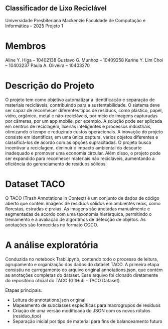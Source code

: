 ## Classificador de Lixo Reciclável
Universidade Presbiteriana Mackenzie
Faculdade de Computação e Informática – 2025
Projeto 1

# Membros
Aline Y. Higa – 10402138
Gustavo G. Munhoz – 10409258
Karine Y. Lim Choi – 10403237
Paula A. Oliveira – 10403270

# Descrição do Projeto
O projeto tem como objetivo automatizar a identificação e separação de materiais recicláveis, contribuindo para a sustentabilidade. O sistema deve ser capaz de reconhecer diferentes tipos de resíduos, como plástico, papel, vidro, orgânico, metal e não-recicláveis, por meio de imagens capturadas por câmeras, por um app mobile, por exemplo. A solução pode ser aplicada em centros de reciclagem, lixeiras inteligentes e processos industriais, otimizando o tempo e reduzindo custos operacionais. A inovação do projeto consiste em identificar, em uma única captura, vários objetos diferentes e classificá-los de acordo com as opções supracitadas. O projeto busca incentivar a reciclagem, diminuir o impacto ambiental do descarte inadequado e promover uma economia circular. Além disso, o projeto pode ser expandido para reconhecer materiais não recicláveis, aumentando a eficiência do gerenciamento de resíduos sólidos.

# Dataset TACO
​O TACO (Trash Annotations in Context) é um conjunto de dados de código aberto que contém imagens de resíduos sólidos em ambientes reais, como florestas, estradas e praias. As imagens são anotadas manualmente e segmentadas de acordo com uma taxonomia hierárquica, permitindo o treinamento e a avaliação de algoritmos de detecção de objetos. As anotações são fornecidas no formato COCO.

# A análise exploratória
Conduzida no notebook Trabi.ipynb, contendo todo o processo de leitura, agrupamento e organização dos dados do dataset TACO. A primeira etapa consistiu no carregamento do arquivo original annotations.json, que contém as anotações completas do dataset. Esse arquivo foi clonado diretamente do repositório oficial do TACO (GitHub - TACO Dataset).

Etapas principais:
- Leitura do annotations.json original
- Mapeamento de subclasses específicas para macrogrupos de resíduos
- Criação de uma versão modificada do JSON com os novos rótulos (residuo_tipo)
- Separação inicial por tipo de material para fins de balanceamento futuro

